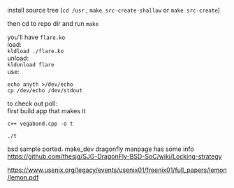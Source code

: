 install source tree (`cd /usr` , `make src-create-shallow` or `make src-create`)  
  
 then cd to repo dir and run `make`  

 you'll have `flare.ko`  
load:  
 `kldload ./flare.ko`  
unload:  
 `kldunload flare`  
use:  
```
echo anyth >/dev/echo
cp /dev/echo /dev/stdout
```
to check out poll:  
first build app that makes it
```
c++ vegabond.cpp -o t
```
  
`./t`  
  
bsd sample ported. make_dev dragonfly manpage has some info  
https://github.com/thesjg/SJG-DragonFly-BSD-SoC/wiki/Locking-strategy  
  
https://www.usenix.org/legacy/events/usenix01/freenix01/full_papers/lemon/lemon.pdf

